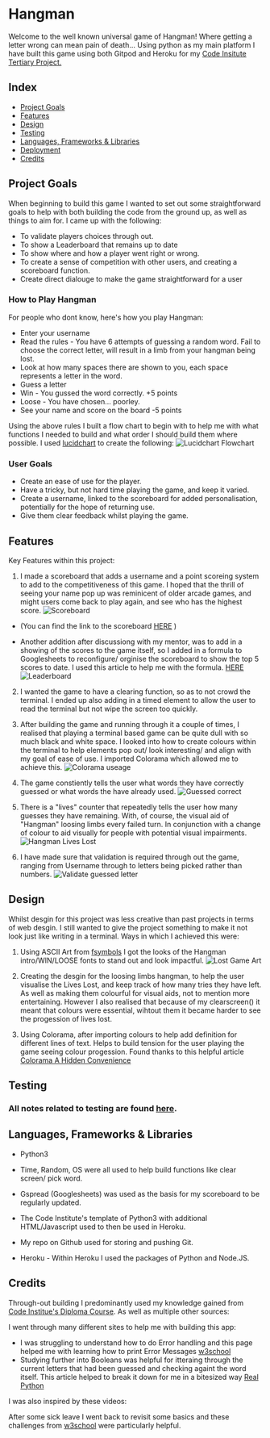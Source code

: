 # Hangman
Welcome to the well known universal game of Hangman! Where getting a letter wrong can mean pain of death...
Using python as my main platform I have built this game using both Gitpod and Heroku for my [Code Insitute Tertiary Project.](https://codeinstitute.net/full-stack-software-development-diploma/)

## Index

* [Project Goals](#project-goals) 
* [Features](#features)
* [Design](#design)
* [Testing](#testing)
* [Languages, Frameworks & Libraries](#languages-frameworks--libraries)
* [Deployment](#deployment)
* [Credits](#credits)


## Project Goals
When beginning to build this game I wanted to set out some straightforward goals to help with both building the code from the ground up, as well as things to aim for. I came up with the following:

* To validate players choices through out.
* To show a Leaderboard that remains up to date
* To show where and how a player went right or wrong.
* To create a sense of competition with other users, and creating a scoreboard function.
* Create direct dialouge to make the game straightforward for a user

### How to Play Hangman 
For people who dont know, here's how you play Hangman:
* Enter your username 
* Read the rules - You have 6 attempts of guessing a random word. Fail to choose the correct letter, will result in a limb from your hangman being lost. 
* Look at how many spaces there are shown to you, each space represents a letter in the word.
* Guess a letter
* Win - You gussed the word correctly. +5 points
* Loose - You have chosen... poorley.
* See your name and score on the board -5 points

Using the above rules I built a flow chart to begin with to help me with what functions I needed to build and what order I should build them where possible. I used [lucidchart](https://www.lucidchart.com/pages/) to create the following:
![Lucidchart Flowchart](./documentation/features/flowchart_hangman.png "Flowchart")

### User Goals
- Create an ease of use for the player.
- Have a tricky, but not hard time playing the game, and keep it varied.
- Create a username, linked to the scoreboard for added personalisation, potentially for the hope of returning use.
- Give them clear feedback whilst playing the game. 

## Features 
Key Features within this project:

1. I made a scoreboard that adds a username and a point scoreing system to add to the competitiveness of this game. I hoped that the thrill of seeing your name pop up was reminicent of older arcade games, and might users come back to play again, and see who has the highest score.
![Scoreboard](./documentation/scoreboard_pics/scoreboard_pics.png "Scoreboard")

* (You can find the link to the scoreboard [HERE](https://docs.google.com/spreadsheets/d/1JdvTA2fKHEM3F4te9Y1SV8tsfhz-ruJAHCrfvIhJldQ/edit?usp=sharing) )

* Another addition after discussiong with my mentor, was to add in a showing of the scores to the game itself, so I added in a formula to Googlesheets to reconfigure/ orginise the scoreboard to show the top 5 scores to date. I used this article to help me with the formula. [HERE](https://www.lido.app/tutorials/google-sheets-auto-sort#sort) 
![Leaderboard](./documentation/scoreboard_pics/leaderboard_pic.png "Leaderboard")

2. I wanted the game to have a clearing function, so as to not crowd the terminal. I ended up also adding in a timed element to allow the user to read the terminal but not wipe the screen too quickly. 

3. After building the game and running through it a couple of times, I realised that playing a terminal based game can be quite dull with so much black and white space. I looked into how to create colours within the terminal to help elements pop out/ look interesting/ and align with my goal of ease of use. I imported Colorama which allowed me to achieve this.
![Colorama useage](./documentation/features/colorama_useage.png "Colorama usage")

4. The game constiently tells the user what words they have correctly guessed or what words the have already used. 
![Guessed correct](./documentation/features/show_correct_guesses.png "Guessed correct")


5. There is a "lives" counter that repeatedly tells the user how many guesses they have remaining. With, of course, the visual aid of "Hangman" loosing limbs every failed turn. In conjunction with a change of colour to aid visually for people with potential visual impairments. 
![Hangman Lives Lost](./documentation/features/hangman_lives_lost.png "Lives Lost Hangman drawing")

6. I have made sure that validation is required through out the game, ranging from Username through to letters being picked rather than numbers.
![Validate guessed letter](./documentation/features/validate_guessed_letter.png "validate guessed letter")



## Design 
Whilst desgin for this project was less creative than past projects in terms of web desgin. I still wanted to give the project something to make it not look just like writing in a terminal. Ways in which I achieved this were:
1. Using ASCII Art from [fsymbols](https://fsymbols.com/text-art/) I got the looks of the Hangman intro/WIN/LOOSE fonts to stand out and look impactful. 
![Lost Game Art](./documentation/design_pics/art_for_lost_game.png "Lost Game Art")


2. Creating the desgin for the loosing limbs hangman, to help the user visualise the Lives Lost, and keep track of how many tries they have left. As well as making them colourful for visual aids, not to mention more entertaining. However I also realised that because of my clearscreen() it meant that colours were essential, wihtout them it became harder to see the progession of lives lost. 

3. Using Colorama, after importing colours to help add definition for different lines of text. Helps to build tension for the user playing the game seeing colour progession. Found thanks to this helpful article [Colorama A Hidden Convenience](https://medium.com/analytics-vidhya/colorama-a-hidden-convinience-6fb22dc00835)



## Testing

  ### All notes related to testing are found [here](documentation/testing.md).

## Languages, Frameworks & Libraries
* Python3

* Time, Random, OS were all used to help build functions like clear screen/ pick word.

* Gspread (Googlesheets) was used as the basis for my scoreboard to be regularly updated. 

* The Code Institute's template of Python3 with additional HTML/Javascript used to then be used in Heroku. 

* My repo on Github used for storing and pushing Git.

* Heroku - Within Heroku I used the packages of Python and Node.JS.

## Credits 
Through-out building I predominantly used my knowledge gained from [Code Institue's Diploma Course](https://codeinstitute.net/full-stack-software-development-diploma/). As well as multiple other sources:

 I went through many different sites to help me with building this app:
 * I was struggling to understand how to do Error handling and this page helped me with learning how to print Error Messages [w3school](https://www.w3schools.com/python/gloss_python_error_handling.asp)
 * Studying further into Booleans was helpful for itteraing through the current letters that had been guessed and checking againt the word itself. This article helped to break it down for me in a bitesized way [Real Python](https://realpython.com/python-in-operator/)

 I was also inspired by these videos:


 After some sick leave I went back to revisit some basics and these challenges from [w3school](https://www.w3schools.com/python/exercise.asp?filename=exercise_ifelse1) were particularly helpful. 
 
